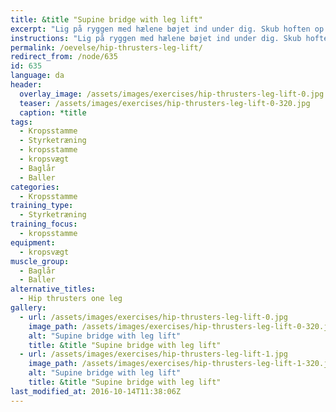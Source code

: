 ```yaml
---
title: &title "Supine bridge with leg lift"
excerpt: "Lig på ryggen med hælene bøjet ind under dig. Skub hoften op ved at spænde i ballerne. Stræk det ene ben, så lårene stadig følger hinanden. Sørg for at holde spændet i ballerne og holde hoften helt stabil og hoften oppe. Stræk derefter det andet ben. Sænk hoften igen. Det var en gentagelse."
instructions: "Lig på ryggen med hælene bøjet ind under dig. Skub hoften op ved at spænde i ballerne. Stræk det ene ben, så lårene stadig følger hinanden. Sørg for at holde spændet i ballerne og holde hoften helt stabil og hoften oppe. Stræk derefter det andet ben. Sænk hoften igen. Det var en gentagelse."
permalink: /oevelse/hip-thrusters-leg-lift/
redirect_from: /node/635
id: 635
language: da
header:
  overlay_image: /assets/images/exercises/hip-thrusters-leg-lift-0.jpg
  teaser: /assets/images/exercises/hip-thrusters-leg-lift-0-320.jpg
  caption: *title
tags:
  - Kropsstamme
  - Styrketræning
  - kropsstamme
  - kropsvægt
  - Baglår
  - Baller
categories:
  - Kropsstamme
training_type: 
  - Styrketræning
training_focus: 
  - kropsstamme
equipment:
  - kropsvægt
muscle_group:
  - Baglår
  - Baller
alternative_titles:
  - Hip thrusters one leg
gallery:
  - url: /assets/images/exercises/hip-thrusters-leg-lift-0.jpg
    image_path: /assets/images/exercises/hip-thrusters-leg-lift-0-320.jpg
    alt: "Supine bridge with leg lift"
    title: &title "Supine bridge with leg lift"
  - url: /assets/images/exercises/hip-thrusters-leg-lift-1.jpg
    image_path: /assets/images/exercises/hip-thrusters-leg-lift-1-320.jpg
    alt: "Supine bridge with leg lift"
    title: &title "Supine bridge with leg lift"
last_modified_at: 2016-10-14T11:38:06Z
---
```



